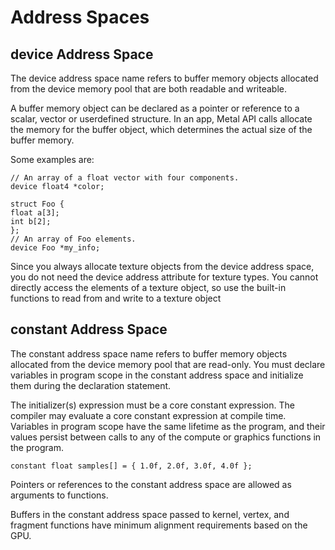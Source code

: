 # Address Spaces

## device Address Space
The device address space name refers to buffer memory objects allocated from the device memory pool that are both readable and writeable.

A buffer memory object can be declared as a pointer or reference to a scalar, vector or userdefined structure.
In an app, Metal API calls allocate the memory for the buffer object, which determines the actual size of the buffer memory.

Some examples are:
```Metal Shading Language（MSL）
// An array of a float vector with four components.
device float4 *color;

struct Foo {
float a[3];
int b[2];
};
// An array of Foo elements.
device Foo *my_info;
```

Since you always allocate texture objects from the device address space, you do not need the device address attribute for texture types.
You cannot directly access the elements of a texture object, so use the built-in functions to read from and write to a texture object

## constant Address Space
The constant address space name refers to buffer memory objects allocated from the device memory pool that are read-only.
You must declare variables in program scope in the constant address space and initialize them during the declaration statement. 

The initializer(s) expression must be a core constant expression.
The compiler may evaluate a core constant expression at compile time.
Variables in program scope have the same lifetime as the program,
and their values persist between calls to any of the compute or graphics functions in the program.

```Metal Shading Language（MSL）
constant float samples[] = { 1.0f, 2.0f, 3.0f, 4.0f };
```

Pointers or references to the constant address space are allowed as arguments to functions.

Buffers in the constant address space passed to kernel, vertex, and fragment functions
have minimum alignment requirements based on the GPU.
